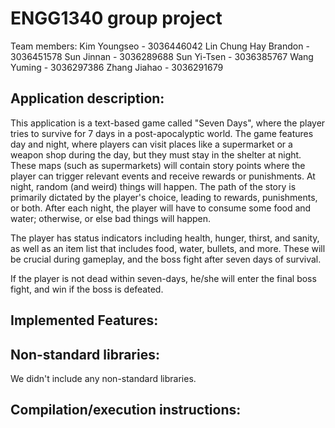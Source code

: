 # ENGG1340 group project

Team members:
Kim Youngseo - 3036446042
Lin Chung Hay Brandon - 3036451578
Sun Jinnan - 3036289688
Sun Yi-Tsen - 3036385767
Wang Yuming - 3036297386
Zhang Jiahao - 3036291679

## Application description:

This application is a text-based game called "Seven Days", where the player tries to survive for 7 days in a post-apocalyptic world. The game features day and night, where players can visit places like a supermarket or a weapon shop during the day, but they must stay in the shelter at night. These maps (such as supermarkets) will contain story points where the player can trigger relevant events and receive rewards or punishments. At night, random (and weird) things will happen. The path of the story is primarily dictated by the player's choice, leading to rewards, punishments, or both. After each night, the player will have to consume some food and water; otherwise, or else bad things will happen.

The player has status indicators including health, hunger, thirst, and sanity, as well as an item list that includes food, water, bullets, and more. These will be crucial during gameplay, and the boss fight after seven days of survival. 

If the player is not dead within seven-days, he/she will enter the final boss fight, and win if the boss is defeated. 

## Implemented Features:

## Non-standard libraries:
We didn't include any non-standard libraries.

## Compilation/execution instructions:
